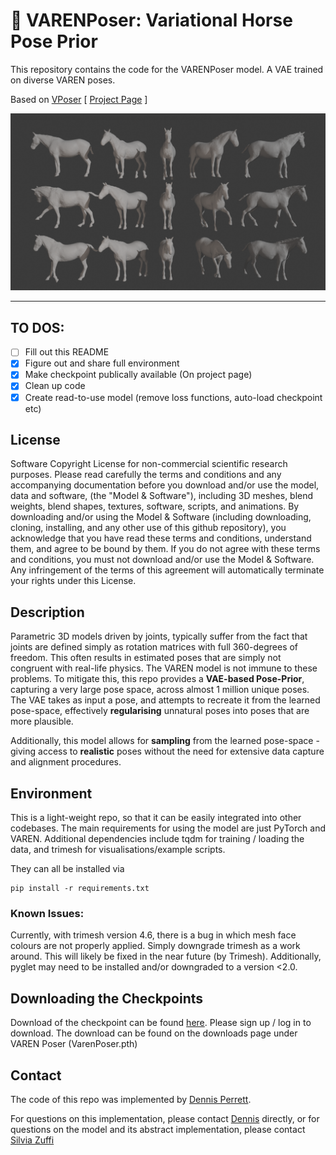 # 🐎 VARENPoser: Variational Horse Pose Prior
This repository contains the code for the VARENPoser model. A VAE trained on diverse VAREN poses. 



Based on [VPoser](https://github.com/nghorbani/human_body_prior/)
[ [Project Page](https://varen.is.tue.mpg.de/) ]




![Image](assets/banner_samples.png) 




---

## TO DOS:
- [ ] Fill out this README
- [x] Figure out and share full environment
- [x] Make checkpoint publically available (On project page)
- [x] Clean up code
- [x] Create read-to-use model (remove loss functions, auto-load checkpoint etc)

## License
Software Copyright License for non-commercial scientific research purposes. Please read carefully the terms and conditions and any accompanying documentation before you download and/or use the model, data and software, (the "Model & Software"), including 3D meshes, blend weights, blend shapes, textures, software, scripts, and animations. By downloading and/or using the Model & Software (including downloading, cloning, installing, and any other use of this github repository), you acknowledge that you have read these terms and conditions, understand them, and agree to be bound by them. If you do not agree with these terms and conditions, you must not download and/or use the Model & Software. Any infringement of the terms of this agreement will automatically terminate your rights under this License.

## Description

Parametric 3D models driven by joints, typically suffer from the fact that joints are defined simply as rotation matrices with full 360-degrees of freedom. This often results in estimated poses that are simply not congruent with real-life physics. The VAREN model is not immune to these problems. To mitigate this, this repo provides a **VAE-based Pose-Prior**, capturing a very large pose space, across almost 1 million unique poses. The VAE takes as input a pose, and attempts to recreate it from the learned pose-space, effectively **regularising** unnatural poses into poses that are more plausible.

Additionally, this model allows for **sampling** from the learned pose-space - giving access to **realistic** poses without the need for extensive data capture and alignment procedures.

## Environment
This is a light-weight repo, so that it can be easily integrated into other codebases. 
The main requirements for using the model are just PyTorch and VAREN. Additional dependencies include tqdm for training / loading the data, and trimesh for visualisations/example scripts. 

They can all be installed via 
```
pip install -r requirements.txt
```

### Known Issues:
Currently, with trimesh version 4.6, there is a bug in which mesh face colours are not properly applied. Simply downgrade trimesh as a work around. This will likely be fixed in the near future (by Trimesh).
Additionally, pyglet may need to be installed and/or downgraded to a version <2.0. 


## Downloading the Checkpoints
Download of the checkpoint can be found [here](https://varen.is.tue.mpg.de/download.php). Please sign up / log in to download. The download can be found on the downloads page under VAREN Poser (VarenPoser.pth)

## Contact

The code of this repo was implemented by [Dennis Perrett](dennis.perrett@tuebingen.mpg.de).

For questions on this implementation, please contact [Dennis](dennis.perrett@tuebingen.mpg.de) directly, or for questions on the model and its abstract implementation, please contact [Silvia Zuffi](silvia.zuffi@tuebingen.mpg.de)